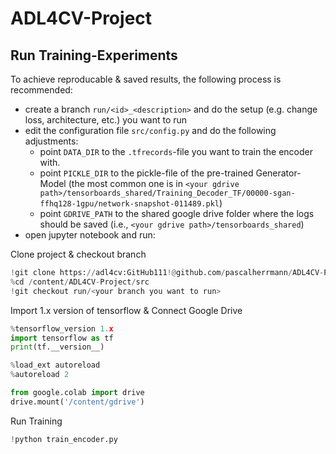 # ADL4CV-Project

## Run Training-Experiments

To achieve reproducable & saved results, the following process is recommended:

* create a branch `run/<id>_<description>` and do the setup (e.g. change loss, architecture, etc.) you want to run
* edit the configuration file `src/config.py` and do the following adjustments:
    * point `DATA_DIR` to the `.tfrecords`-file you want to train the encoder with.
    * point `PICKLE_DIR` to the pickle-file of the pre-trained Generator-Model (the most common one is in `<your gdrive path>/tensorboards_shared/Training_Decoder_TF/00000-sgan-ffhq128-1gpu/network-snapshot-011489.pkl`)
    * point `GDRIVE_PATH` to the shared google drive folder where the logs should be saved (i.e., `<your gdrive path>/tensorboards_shared`)
* open jupyter notebook and run:


Clone project & checkout branch

```python
!git clone https://adl4cv:GitHub111!@github.com/pascalherrmann/ADL4CV-Project
%cd /content/ADL4CV-Project/src
!git checkout run/<your branch you want to run>
```

Import 1.x version of tensorflow & Connect Google Drive

```python
%tensorflow_version 1.x
import tensorflow as tf
print(tf.__version__)

%load_ext autoreload
%autoreload 2

from google.colab import drive
drive.mount('/content/gdrive')
```

Run Training

```python
!python train_encoder.py
```
